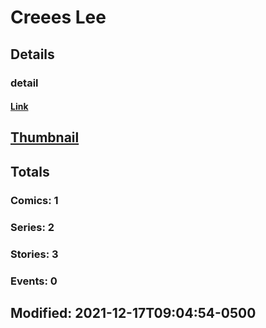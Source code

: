 # Creees  Lee 
## Details
### detail
#### [Link](http://marvel.com/comics/creators/14273/creees_lee?utm_campaign=apiRef&utm_source=225578a89fc76f3d20fbffda5d17a88d)
## [Thumbnail](http://i.annihil.us/u/prod/marvel/i/mg/b/40/image_not_available.jpg)
## Totals
### Comics: 1
### Series: 2
### Stories: 3
### Events: 0
## Modified: 2021-12-17T09:04:54-0500